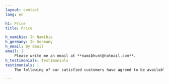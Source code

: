 ```yaml
---
layout: contact
lang: en

h1: Price
title: Price

h_namibia: In Namibia
h_germany: In Germany
h_email: By Email
email: |
	Please write me an email at **namibhunt@hotmail.com**.
h_testimonials: Testimonials
testimonials: |
	The following of our satisfied customers have agreed to be available as a reference.

---
```

